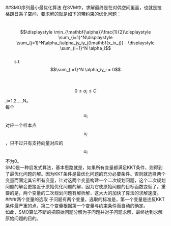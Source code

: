 ##SMO序列最小最优化算法
在SVM中，求解最终是在对偶空间里面，也就是拉格朗日乘子空间，要求解的就是如下的带约束的优化问题：  
 
&emsp;&emsp;$$\displaystyle \min_{\mathbf{\alpha}}\frac{1}{2}\displaystyle \sum_{i=1}^N\displaystyle \sum_{j=1}^N\alpha_i\alpha_jy_iy_j(\mathbf{x_ix_j}) - \displaystyle \sum_{i=1}^N \alpha_i$$   
&emsp;&emsp;s.t.  $$\sum_{i=1}^N \alpha_iy_i = 0$$   
&emsp;&emsp;&emsp;&emsp;$$0 \le \alpha_i \le C$$ ,i=1,2,...,N。   
每个$$\alpha_i$$对应一个样本点$$x_i$$，只不过只有支持向量对应的$$\alpha_i$$不为0。  
SMO是一种启发式算法，基本思路就是，如果所有变量都满足KKT条件，则得到了最优化问题的解。因为KKT条件是最优化问题的充分必要条件。否则就选择两个变量而固定其它所有变量，针对这两个变量构建一个二次规划问题，这个二次规划问题的解会更接近于原始优化问题的解，因为它使原始问题的目标函数变低了。重要的是，两个变量的二次规划问题有解析解，这大大的加快了算法的求解速度。
####两个变量的选取
子问题有两个变量，选取的标准是，第一个变量是违反KKT条件最严重的点，第二个变量根据第一个变量与约束条件而自动的确定。  
如此，SMO算法不断的把原始问题分解为子问题并对子问题求解，最终达到求解原始问题的目的。  
    
 

